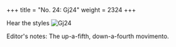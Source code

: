 +++
title = "No. 24: Gj24"
weight = 2324
+++

Hear the styles
![Gj24](/img/024DurDimM.jpg)

Editor's notes: The up-a-fifth, down-a-fourth movimento.
